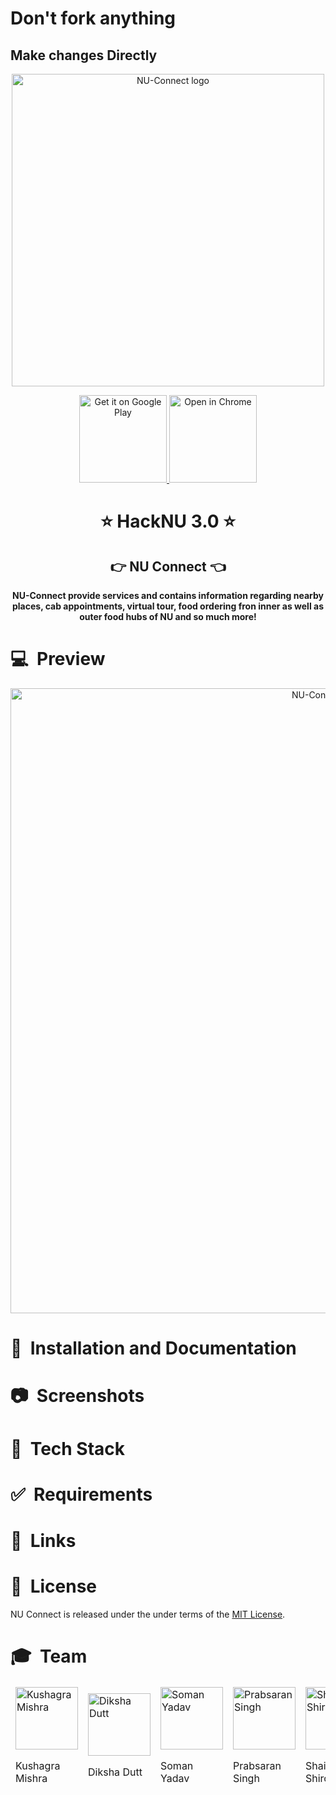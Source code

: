 # Don't fork anything
## Make changes Directly

<div align="center">
  <img alt="NU-Connect logo" src="https://i.imgur.com/MGJNqi9.png" width="500px" />
</div>
 
<p align="center">
  <a href="#">
    <img alt="Get it on Google Play" title="Google Play" src="http://i.imgur.com/mtGRPuM.png" width="140">
    <img alt="Open in Chrome" title="Chrome" src="https://i.imgur.com/ZIhDtNR.png" width="140">
  </a>
</p>

<h1 align="center"> ⭐️ HackNU 3.0 ⭐️ </h1>
<h2 align="center"><strong>👉 NU Connect 👈</strong></h2>

 
<div align="center">  
	<b>NU-Connect provide services and contains information regarding nearby places, cab appointments, virtual tour, food ordering fron inner as well as outer food hubs of NU and so much more!</b>

</div>

 # 💻&nbsp; Preview

 <div align="center">
  <img alt="NU-Connect logo" src="https://i.imgur.com/KuddZoJ.png" width="1000px" />
 </div>
 
 
# 🚀&nbsp; Installation and Documentation

# 📷&nbsp; Screenshots
 
# 📱&nbsp; Tech Stack
 
# ✅&nbsp; Requirements

# 🔗&nbsp; Links
 
# 📘&nbsp; License
NU Connect is released under the under terms of the [MIT License](LICENSE).

# 🎓&nbsp; Team
<table>
	<thead>
	<tr>
		<td>
			<img width="100" alt="Kushagra Mishra" src="https://ideate-zero.github.io/zerobug/images/Kushagra.png">
			<p> Kushagra Mishra </p>
		</td>
		<td>
			<img width="100" alt="Diksha Dutt" src="https://ideate-zero.github.io/zerobug/images/Diksha.png">
			<p> Diksha Dutt </p>
		</td>
		<td>
			<img width="100" alt="Soman Yadav" src="https://i.imgur.com/THE9GSj.png">
			<p> Soman Yadav </p>
		</td>
		<td>
			<img width="100" alt="Prabsaran Singh" src="https://ideate-zero.github.io/zerobug/images/Prabsaran.png">
			<p> Prabsaran Singh </p>
		</td>
		<td>
			<img width="100" alt="Shailesh Shiroha" src="https://ideate-zero.github.io/zerobug/images/shailesh.png">
			<p> Shailesh Shiroha </p>
		</td>
	</tr>
</table>
